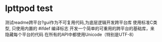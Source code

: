 # lpttpod test
测试readme跨平台?gui作为不可复用代码,为底层逻辑开发跨平台库
使用标准C类型,
只使用内置的 #ifdef 编译标志
开发一个简单的可重用的跨平台的基础库，来隐藏每个平台的代码
在所有的API中都使用Unicode（特别是UTF-8）

